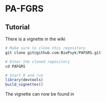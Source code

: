 # PA-FGRS

## Tutorial 
There is a vignette in the wiki

``` r
# Make sure to clone this repository
git clone git@github.com:BioPsyk/PAFGRS.git

# Enter the cloned repository
cd PAFGRS

# Start R and run
library(devtools)
build_vignettes()
```

The vignette can now be found in 

